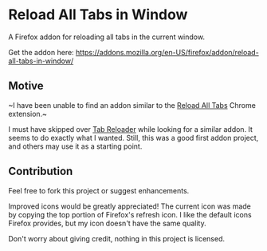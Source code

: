 # Reload All Tabs in Window
A Firefox addon for reloading all tabs in the current window.

Get the addon here: https://addons.mozilla.org/en-US/firefox/addon/reload-all-tabs-in-window/

## Motive
~I have been unable to find an addon similar to the [Reload All Tabs](https://chrome.google.com/webstore/detail/reload-all-tabs/lgpdljdpanfecnpindkbnikegohoobci?hl=en) Chrome extension.~

I must have skipped over [Tab Reloader](https://addons.mozilla.org/en-US/firefox/addon/tabs-reloader/?src=search) while looking for a similar addon. It seems to do exactly what I wanted. Still, this was a good first addon project, and others may use it as a starting point.

## Contribution
Feel free to fork this project or suggest enhancements.

Improved icons would be greatly appreciated! The current icon was made by copying the top portion of Firefox's refresh icon. I like the default icons Firefox provides, but my icon doesn't have the same quality.

Don't worry about giving credit, nothing in this project is licensed.
